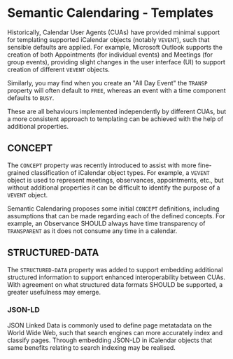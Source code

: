 # Semantic Calendaring - Templates

Historically, Calendar User Agents (CUAs) have provided minimal support for templating supported iCalendar objects (notably `VEVENT`),
such that sensible defaults are applied. For example, Microsoft Outlook supports the creation of both Appointments (for individual events)
and Meetings (for group events), providing slight changes in the user interface (UI) to support creation of different `VEVENT` objects.

Similarly, you may find when you create an "All Day Event" the `TRANSP` property will often default to `FREE`, whereas an event
with a time component defaults to `BUSY`.

These are all behaviours implemented independently by different CUAs, but a more consistent approach to templating can be achieved
with the help of additional properties.

## CONCEPT

The `CONCEPT` property was recently introduced to assist with more fine-grained classification of iCalendar object types. For
example, a `VEVENT` object is used to represent meetings, observances, appointments, etc., but without additional properties
it can be difficult to identify the purpose of a `VEVENT` object.

Semantic Calendaring proposes some initial `CONCEPT` definitions, including assumptions that can be made regarding each of the defined
concepts. For example, an Observance SHOULD always have time transparency of `TRANSPARENT` as it does not consume any time in a
calendar.

## STRUCTURED-DATA

The `STRUCTURED-DATA` property was added to support embedding additional structured information to support enhanced interoperability
between CUAs. With agreement on what structured data formats SHOULD be supported, a greater usefulness may emerge.

### JSON-LD

JSON Linked Data is commonly used to define page metatadata on the World Wide Web, such that search engines can more accurately index
and classify pages. Through embedding JSON-LD in iCalendar objects that same benefits relating to search indexing may be realised.
